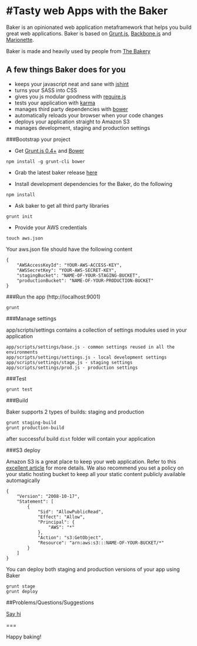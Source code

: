 #Tasty web Apps with the Baker
===

Baker is an opinionated web application metaframework that helps you build great web applications. Baker is based on [Grunt.js](http://gruntjs.com/), [Backbone.js](http://backbonejs.org/) and [Marionette](http://marionettejs.com/).   

Baker is made and heavily used by people from [The Bakery](http://thebakery.io) 

## A few things Baker does for you

- keeps your javascript neat and sane with [jshint](http://www.jshint.com/)
- turns your SASS into CSS 
- gives you js modular goodness with [require.js](http://requirejs.org/) 
- tests your application with [karma](http://karma-runner.github.io/0.10/index.html)
- manages third party dependencies with [bower](http://bower.io/)
- automatically reloads your browser when your code changes
- deploys your application straight to Amazon S3 
- manages development, staging and production settings

###Bootstrap your project

- Get [Grunt.js 0.4+](http://gruntjs.com/) and [Bower](http://bower.io/)

```
npm install -g grunt-cli bower 
```

- Grab the latest baker release [here](https://github.com/thebakeryio/baker)

- Install development dependencies for the Baker, do the following

```
npm install 
```

- Ask baker to get all third party libraries


```
grunt init
```  

- Provide your AWS credentials

```
touch aws.json
```

Your aws.json file should have the following content

```
{
	"AWSAccessKeyId": "YOUR-AWS-ACCESS-KEY",
	"AWSSecretKey": "YOUR-AWS-SECRET-KEY",
	"stagingBucket": "NAME-OF-YOUR-STAGING-BUCKET",
	"productionBucket": "NAME-OF-YOUR-PRODUCTION-BUCKET"
}
```

###Run the app (http://localhost:9001)

```
grunt 
```

###Manage settings

app/scripts/settings contains a collection of settings modules used in your application

```
app/scripts/settings/base.js - common settings reused in all the environments
app/scripts/settings/settings.js - local development settings
app/scripts/settings/stage.js - staging settings
app/scripts/settings/prod.js - production settings
```

###Test

```
grunt test
```

###Build

Baker supports 2 types of builds: staging and production

```
grunt staging-build
grunt production-build
```

after successful build ```dist``` folder will contain your application 

###S3 deploy

Amazon S3 is a great place to keep your web application. Refer to this [excellent article](http://chadthompson.me/2013/05/06/static-web-hosting-with-amazon-s3/) for more details. We also recommend you set a policy on your static hosting bucket to keep all your static content publicly available automagically  

```
{
	"Version": "2008-10-17",
	"Statement": [
		{
			"Sid": "AllowPublicRead",
			"Effect": "Allow",
			"Principal": {
				"AWS": "*"
			},
			"Action": "s3:GetObject",
			"Resource": "arn:aws:s3:::NAME-OF-YOUR-BUCKET/*"
		}
	]
}
```

You can deploy both staging and production versions of your app using Baker

```
grunt stage
grunt deploy
```

##Problems/Questions/Suggestions

[Say hi](mailto:hi@thebakery.io)

===

Happy baking!
